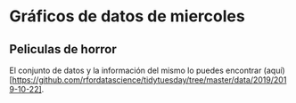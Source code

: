 # Gráficos de datos de miercoles

## Peliculas de horror

El conjunto de datos y la información del mismo lo puedes encontrar (aquí)[https://github.com/rfordatascience/tidytuesday/tree/master/data/2019/2019-10-22].
